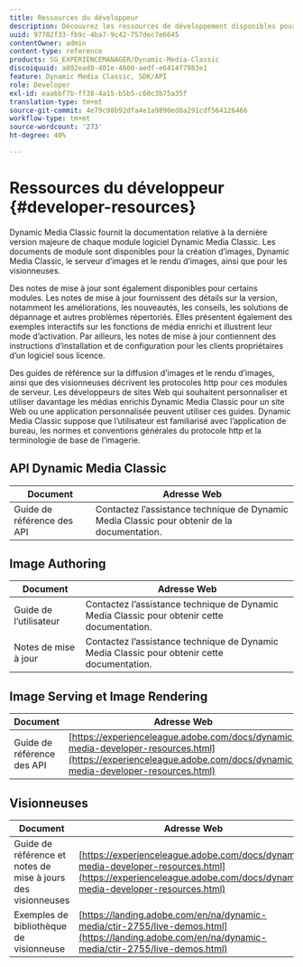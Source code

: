 ```yaml
---
title: Ressources du développeur
description: Découvrez les ressources de développement disponibles pour Dynamic Media.
uuid: 97702f33-fb9c-4ba7-9c42-757dec7e6645
contentOwner: admin
content-type: reference
products: SG_EXPERIENCEMANAGER/Dynamic-Media-Classic
discoiquuid: a802ead0-401e-4600-aedf-e6414f7983e1
feature: Dynamic Media Classic, SDK/API
role: Developer
exl-id: eaa6bf7b-ff38-4a15-b5b5-c60c3b75a35f
translation-type: tm+mt
source-git-commit: 4e79c98b92dfa4e1a9890ed8a291cdf564126466
workflow-type: tm+mt
source-wordcount: '273'
ht-degree: 40%

---
```


# Ressources du développeur {#developer-resources}

Dynamic Media Classic fournit la documentation relative à la dernière version majeure de chaque module logiciel Dynamic Media Classic. Les documents de module sont disponibles pour la création d’images, Dynamic Media Classic, le serveur d’images et le rendu d’images, ainsi que pour les visionneuses.

Des notes de mise à jour sont également disponibles pour certains modules. Les notes de mise à jour fournissent des détails sur la version, notamment les améliorations, les nouveautés, les conseils, les solutions de dépannage et autres problèmes répertoriés. Elles présentent également des exemples interactifs sur les fonctions de média enrichi et illustrent leur mode d’activation. Par ailleurs, les notes de mise à jour contiennent des instructions d’installation et de configuration pour les clients propriétaires d’un logiciel sous licence.

Des guides de référence sur la diffusion d’images et le rendu d’images, ainsi que des visionneuses décrivent les protocoles http pour ces modules de serveur. Les développeurs de sites Web qui souhaitent personnaliser et utiliser davantage les médias enrichis Dynamic Media Classic pour un site Web ou une application personnalisée peuvent utiliser ces guides. Dynamic Media Classic suppose que l’utilisateur est familiarisé avec l’application de bureau, les normes et conventions générales du protocole http et la terminologie de base de l’imagerie.


## API Dynamic Media Classic

| Document | Adresse Web |
|--- |--- |
| Guide de référence des API | Contactez l’assistance technique de Dynamic Media Classic pour obtenir de la documentation. |

## Image Authoring

| Document | Adresse Web |
|--- |--- |
| Guide de l’utilisateur | Contactez l’assistance technique de Dynamic Media Classic pour obtenir cette documentation. |
| Notes de mise à jour | Contactez l’assistance technique de Dynamic Media Classic pour obtenir cette documentation. |

##  Image Serving et Image Rendering

| Document | Adresse Web |
|--- |--- |
| Guide de référence des API | [https://experienceleague.adobe.com/docs/dynamic-media-developer-resources.html](https://experienceleague.adobe.com/docs/dynamic-media-developer-resources.html) |

## Visionneuses

| Document | Adresse Web |
|--- |--- |
| Guide de référence et notes de mise à jours des visionneuses | [https://experienceleague.adobe.com/docs/dynamic-media-developer-resources.html](https://experienceleague.adobe.com/docs/dynamic-media-developer-resources.html) |
| Exemples de bibliothèque de visionneuse | [https://landing.adobe.com/en/na/dynamic-media/ctir-2755/live-demos.html](https://landing.adobe.com/en/na/dynamic-media/ctir-2755/live-demos.html) |


<!-- 

**Web-to-Print**

|Document|Web address|
|--- |--- |
|Reference Guide|[https://www.adobe.com/go/learn_s7_webtoprint_en](https://www.adobe.com/go/learn_s7_webtoprint_en)| 

-->
